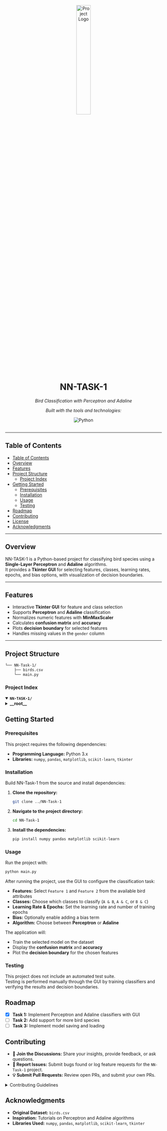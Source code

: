 <div id="top">

<!-- HEADER STYLE: CLASSIC -->
<div align="center">

<img src="readmeai/assets/logos/purple.svg" width="30%" style="position: relative; top: 0; right: 0;" alt="Project Logo"/>

# NN-TASK-1

<em>Bird Classification with Perceptron and Adaline</em>

<!-- BADGES -->
<em>Built with the tools and technologies:</em>

<img src="https://img.shields.io/badge/Python-3776AB.svg?style=default&logo=Python&logoColor=white" alt="Python">

</div>
<br>

---

## Table of Contents

- [Table of Contents](#table-of-contents)
- [Overview](#overview)
- [Features](#features)
- [Project Structure](#project-structure)
    - [Project Index](#project-index)
- [Getting Started](#getting-started)
    - [Prerequisites](#prerequisites)
    - [Installation](#installation)
    - [Usage](#usage)
    - [Testing](#testing)
- [Roadmap](#roadmap)
- [Contributing](#contributing)
- [License](#license)
- [Acknowledgments](#acknowledgments)

---

## Overview

NN-TASK-1 is a Python-based project for classifying bird species using a **Single-Layer Perceptron** and **Adaline** algorithms.  
It provides a **Tkinter GUI** for selecting features, classes, learning rates, epochs, and bias options, with visualization of decision boundaries.

---

## Features

- Interactive **Tkinter GUI** for feature and class selection  
- Supports **Perceptron** and **Adaline** classification  
- Normalizes numeric features with **MinMaxScaler**  
- Calculates **confusion matrix** and **accuracy**  
- Plots **decision boundary** for selected features  
- Handles missing values in the `gender` column  

---

## Project Structure

```sh
└── NN-Task-1/
    ├── birds.csv
    └── main.py
```
### Project Index

<details open>
	<summary><b><code>NN-TASK-1/</code></b></summary>
	<!-- __root__ Submodule -->
	<details>
		<summary><b>__root__</b></summary>
		<blockquote>
			<div class='directory-path' style='padding: 8px 0; color: #666;'>
				<code><b>⦿ __root__</b></code>
			<table style='width: 100%; border-collapse: collapse;'>
			<thead>
				<tr style='background-color: #f8f9fa;'>
					<th style='width: 30%; text-align: left; padding: 8px;'>File Name</th>
					<th style='text-align: left; padding: 8px;'>Summary</th>
				</tr>
			</thead>
				<tr style='border-bottom: 1px solid #eee;'>
					<td style='padding: 8px;'><b><a href='NN-Task-1/blob/master/main.py'>main.py</a></b></td>
					<td style='padding: 8px;'>Python script with Tkinter GUI to select features, classes, learning rate, epochs, and bias, then train and evaluate Perceptron and Adaline classifiers on bird dataset, including normalization, confusion matrix, and plotting decision boundaries.</td>
				</tr>
				<tr style='border-bottom: 1px solid #eee;'>
					<td style='padding: 8px;'><b><a href='NN-Task-1/blob/master/birds.csv'>birds.csv</a></b></td>
					<td style='padding: 8px;'>Dataset containing bird attributes including gender, body mass, beak length, beak depth, fin length, and bird category used for training and testing classifiers.</td>
				</tr>
			</table>
		</blockquote>
	</details>
</details>
				
## Getting Started

### Prerequisites

This project requires the following dependencies:

- **Programming Language:** Python 3.x  
- **Libraries:** `numpy`, `pandas`, `matplotlib`, `scikit-learn`, `tkinter`  

### Installation

Build NN-Task-1 from the source and install dependencies:

1. **Clone the repository:**

    ```sh
    git clone ../NN-Task-1
    ```

2. **Navigate to the project directory:**

    ```sh
    cd NN-Task-1
    ```

3. **Install the dependencies:**

    ```sh
    pip install numpy pandas matplotlib scikit-learn
    ```

### Usage

Run the project with:

```sh
python main.py
```
After running the project, use the GUI to configure the classification task:

- **Features:** Select `Feature 1` and `Feature 2` from the available bird attributes  
- **Classes:** Choose which classes to classify (`A & B`, `A & C`, or `B & C`)  
- **Learning Rate & Epochs:** Set the learning rate and number of training epochs  
- **Bias:** Optionally enable adding a bias term  
- **Algorithm:** Choose between **Perceptron** or **Adaline**  

The application will:

- Train the selected model on the dataset  
- Display the **confusion matrix** and **accuracy**  
- Plot the **decision boundary** for the chosen features  

### Testing

This project does not include an automated test suite.  
Testing is performed manually through the GUI by training classifiers and verifying the results and decision boundaries.
## Roadmap

- [X] **Task 1:** Implement Perceptron and Adaline classifiers with GUI  
- [ ] **Task 2:** Add support for more bird species  
- [ ] **Task 3:** Implement model saving and loading
## Contributing

- **💬 Join the Discussions:** Share your insights, provide feedback, or ask questions.  
- **🐛 Report Issues:** Submit bugs found or log feature requests for the `NN-Task-1` project.  
- **💡 Submit Pull Requests:** Review open PRs, and submit your own PRs.  

<details closed>
<summary>Contributing Guidelines</summary>

1. **Fork the Repository:** Start by forking the project repository to your LOCAL account.  
2. **Clone Locally:** Clone the forked repository to your local machine using a git client.  
    ```sh
    git clone NN-Task-1
    ```  
3. **Create a New Branch:** Always work on a new branch with a descriptive name.  
    ```sh
    git checkout -b new-feature-x
    ```  
4. **Make Your Changes:** Develop and test your changes locally.  
5. **Commit Your Changes:** Commit with a clear message describing your updates.  
    ```sh
    git commit -m 'Implemented new feature x.'
    ```  
6. **Push to LOCAL:** Push the changes to your forked repository.  
    ```sh
    git push origin new-feature-x
    ```  
7. **Submit a Pull Request:** Create a PR against the original project repository. Clearly describe the changes and motivations.  
8. **Review:** Once your PR is reviewed and approved, it will be merged into the main branch.

</details>

## Acknowledgments

- **Original Dataset:** `birds.csv`  
- **Inspiration:** Tutorials on Perceptron and Adaline algorithms  
- **Libraries Used:** `numpy`, `pandas`, `matplotlib`, `scikit-learn`, `tkinter`  

[back-to-top]: https://img.shields.io/badge/-BACK_TO_TOP-151515?style=flat-square
